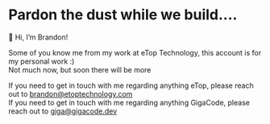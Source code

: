 # Pardon the dust while we build....

👋 Hi, I’m Brandon!

Some of you know me from my work at eTop Technology, this account is for my personal work :)  
Not much now, but soon there will be more



If you need to get in touch with me regarding anything eTop, please reach out to brandon@etoptechnology.com  
If you need to get in touch with me regarding anything GigaCode, please reach out to giga@gigacode.dev


<!---
gigacodedev/gigacodedev is a ✨ special ✨ repository because its `README.md` (this file) appears on your GitHub profile.
You can click the Preview link to take a look at your changes.
--->
